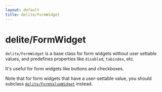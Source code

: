 ```yaml
---
layout: default
title: delite/FormWidget
---
```


# delite/FormWidget

`delite/FormWidget` is a base class for form widgets without user settable values,
and predefines properties like `disabled`, `tabindex`, etc.

It's useful for form widgets like buttons and checkboxes.

Note that for form widgets that have a user-settable value, you should subclass
[`delite/FormValueWidget`](FormValueWidget.html) instead.